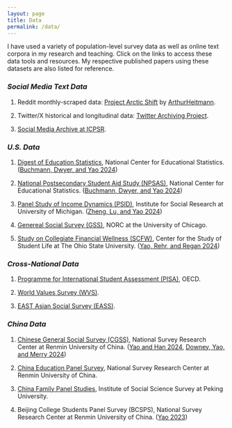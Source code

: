 ```yaml
---
layout: page
title: Data
permalink: /data/
---
```


I have used a variety of population-level survey data as well as online text corpora in my research and teaching. Click on the links to access these data tools and resources. My respective published papers using these datasets are also listed for reference.

### *Social Media Text Data*

1. Reddit monthly-scraped data: [Project Arctic Shift](https://github.com/ArthurHeitmann/arctic_shift) by [ArthurHeitmann](https://github.com/ArthurHeitmann/arctic_shift/blob/master/file_content_explanations.md).

2. Twitter/X historical and longitudinal data: [Twitter Archiving Project](https://archive.org/details/twitterarchive?tab=collection).

3. [Social Media Archive at ICPSR](https://socialmediaarchive.org).

### *U.S. Data*

1. [Digest of Education Statistics](https://nces.ed.gov/programs/digest/), National Center for Educational Statistics. ([Buchmann, Dwyer, and Yao 2024](https://www.rsfjournal.org/content/11/1/154))

2. [National Postsecondary Student Aid Study (NPSAS)](https://nces.ed.gov/surveys/npsas/), National Center for Educational Statistics. ([Buchmann, Dwyer, and Yao 2024](https://www.rsfjournal.org/content/11/1/154))

3. [Panel Study of Income Dynamics (PSID)](https://psidonline.isr.umich.edu/), Institute for Social Research at University of Michigan. ([Zheng, Lu, and Yao 2024](https://www.sciencedirect.com/science/article/abs/pii/S0049089X24000371))

4. [Genereal Social Survey (GSS)](https://gss.norc.org/), NORC at the University of Chicago.

5. [Study on Collegiate Financial Wellness (SCFW)](https://cssl.osu.edu/research-projects/study-on-collegiate-financial-wellness), Center for the Study of Student Life at The Ohio State University. ([Yao, Rehr, and Regan 2024](https://link.springer.com/article/10.1007/s10834-022-09860-1))

### *Cross-National Data*

1. [Programme for International Student Assessment (PISA)](https://www.oecd.org/en/about/programmes/pisa.html), OECD.

2. [World Values Survey (WVS)](https://www.worldvaluessurvey.org/wvs.jsp).

3. [EAST Asian Social Survey (EASS)](https://www.eassda.org/?ckattempt=1).

### *China Data*

1. [Chinese General Social Survey (CGSS)](http://cgss.ruc.edu.cn/English/Home.htm), National Survey Research Center at Renmin University of China. ([Yao and Han 2024](https://journals.sagepub.com/doi/abs/10.1177/2057150X241237629), [Downey, Yao, and Merry 2024](https://journals.sagepub.com/doi/abs/10.1177/0192513X231162977))

2. [China Education Panel Survey](http://ceps.ruc.edu.cn/English/Overview/Overview.htm), National Survey Research Center at Renmin University of China.

3. [China Family Panel Studies](https://www.isss.pku.edu.cn/cfps/en/), Institute of Social Science Survey at Peking University.

4. Beijing College Students Panel Survey (BCSPS), National Survey Research Center at Renmin University of China. ([Yao 2023](https://journals.sagepub.com/doi/abs/10.1177/07311214221124536))


